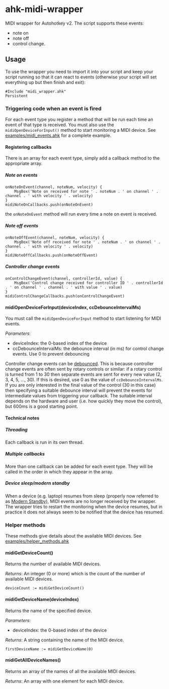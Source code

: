 # ahk-midi-wrapper
MIDI wrapper for Autohotkey v2. The script supports these events:
* note on
* note off
* control change.

## Usage
To use the wrapper you need to import it into your script and keep your script running so that it can react to events
(otherwise your script will set everything up but then finish and exit):
```autohotkey
#Include "midi_wrapper.ahk"
Persistent
```

### Triggering code when an event is fired
For each event type you register a method that will be run each time an event of that type is received.
You must also use the ```midiOpenDeviceForInput()``` method to start monitoring a MIDI device.
See [examples/midi_events.ahk](examples/midi_events.ahk) for a complete example.

#### Registering callbacks
There is an array for each event type, simply add a callback method to the appropriate array.

##### Note on events
```autohotkey
onNoteOnEvent(channel, noteNum, velocity) {
    MsgBox('Note on received for note ' . noteNum . ' on channel ' . channel . ' with velocity ' . velocity)
}
midiNoteOnCallbacks.push(onNoteOnEvent)
```
the `onNoteOnEvent` method will run every time a note on event is received.

##### Note off events
```autohotkey
onNoteOffEvent(channel, noteNum, velocity) {
    MsgBox('Note off received for note ' . noteNum . ' on channel ' . channel . ' with velocity ' . velocity)
}
midiNoteOffCallbacks.push(onNoteOffEvent)
```

##### Controller change events
```autohotkey
onControlChangeEvent(channel, controllerId, value) {
    MsgBox('Control change received for controller ID ' . controllerId . ' on channel ' . channel . ' with value ' . value)
}
midiControlChangeCallbacks.push(onControlChangeEvent)
```


#### midiOpenDeviceForInput(deviceIndex, ccDebounceIntervalMs)
You must call the ```midiOpenDeviceForInput``` method to start listening for MIDI events.

_Parameters_:
* deviceIndex: the 0-based index of the device
* ccDebounceIntervalMs: the debounce interval (in ms) for control change events. Use 0 to prevent debouncing


Controller change events can be [debounced](https://dev.to/aneeqakhan/throttling-and-debouncing-explained-1ocb). This is
because controller change events are often sent by rotary controls or similar: if a rotary control is turned from 1 to
30 then separate events are sent for every new value (2, 3, 4, 5, ..., 30). If this is desired, use 0 as the value of
```ccDebounceIntervalMs```. If you are only interested in the final value of the control (30 in this case) then
specifying a suitable debounce interval will prevent the events for intermediate values from triggering your callback.
The suitable interval depends on the hardware and user (i.e. how quickly they move the control), but 600ms is a
good starting point.


#### Technical notes
##### Threading
Each callback is run in its own thread.

##### Multiple callbacks
More than one callback can be added for each event type. They will be called in the order in which they appear in the
array.

##### Device sleep/modern standby
When a device (e.g. laptop) resumes from sleep (properly now referred to as
[Modern Standby](https://learn.microsoft.com/en-us/windows-hardware/design/device-experiences/modern-standby)), MIDI
events are no longer received by the wrapper. The wrapper tries to restart the monitoring when the device resumes,
but in practice it does not always seem to be notified that the device has resumed.


### Helper methods
These methods give details about the available MIDI devices.
See [examples/helper_methods.ahk](examples/helper_methods.ahk)

#### midiGetDeviceCount()
Returns the number of available MIDI devices.

_Returns_:
An integer (0 or more) which is the count of the number of available MIDI devices.
```autohotkey
deviceCount := midiGetDeviceCount()
```

#### midiGetDeviceName(deviceIndex)
Returns the name of the specified device.

_Parameters_:
* deviceIndex: the 0-based index of the device

_Returns_:
A string containing the name of the MIDI device.

```autohotkey
firstDeviceName := midiGetDeviceName(0)
```

#### midiGetAllDeviceNames()
Returns an array of the names of all the available MIDI devices.

_Returns_:
An array with one element for each MIDI device.

